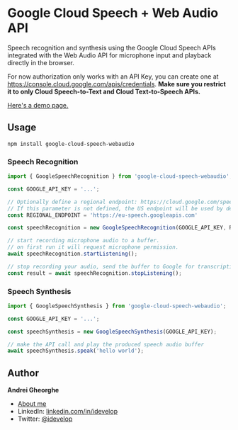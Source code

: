 # Google Cloud Speech + Web Audio API

Speech recognition and synthesis using the Google Cloud Speech APIs integrated with the Web Audio API for microphone input and playback directly in the browser.

For now authorization only works with an API Key, you can create one at https://console.cloud.google.com/apis/credentials. 
**Make sure you restrict it to only Cloud Speech-to-Text and Cloud Text-to-Speech APIs.**

[Here's a demo page.](https://andrei.codes/cloud-speech/)

## Usage

```
npm install google-cloud-speech-webaudio
```

### Speech Recognition

```javascript
import { GoogleSpeechRecognition } from 'google-cloud-speech-webaudio';

const GOOGLE_API_KEY = '...';

// Optionally define a regional endpoint: https://cloud.google.com/speech-to-text/docs/endpoints
// If this parameter is not defined, the US endpoint will be used by default.
const REGIONAL_ENDPOINT = 'https://eu-speech.googleapis.com'

const speechRecognition = new GoogleSpeechRecognition(GOOGLE_API_KEY, REGIONAL_ENDPOINT);

// start recording microphone audio to a buffer.
// on first run it will request microphone permission.
await speechRecognition.startListening();

// stop recording your audio, send the buffer to Google for transcription
const result = await speechRecognition.stopListening();
```

### Speech Synthesis

```javascript
import { GoogleSpeechSynthesis } from 'google-cloud-speech-webaudio';

const GOOGLE_API_KEY = '...';

const speechSynthesis = new GoogleSpeechSynthesis(GOOGLE_API_KEY);

// make the API call and play the produced speech audio buffer
await speechSynthesis.speak('hello world');
```

## Author

**Andrei Gheorghe**

- [About me](https://andrei.codes)
- LinkedIn: [linkedin.com/in/idevelop](http://www.linkedin.com/in/idevelop)
- Twitter: [@idevelop](http://twitter.com/idevelop)
